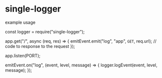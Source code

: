 # single-logger
example usage

const logger = require("single-logger");

app.get("/", async (req, res) => {
  emitEvent.emit("log", "app", `GET`, req.url);
  // code to response to the request
});

app.listen(PORT);

emitEvent.on("log", (event, level, message) => {
    logger.logEvent(event, level, message);
});

